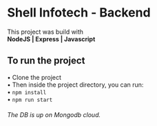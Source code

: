 # Shell Infotech - Backend

This project was build with <br />
**NodeJS | Express | Javascript**

## To run the project

• Clone the project <br />
• Then inside the project directory, you can run: <br />
• `npm install` <br />
• `npm run start`

###### The DB is up on Mongodb cloud.
